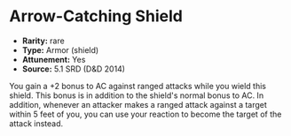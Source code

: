 
# Arrow-Catching Shield

* **Rarity:** rare
* **Type:** Armor (shield)
* **Attunement:** Yes
* **Source:** 5.1 SRD (D&D 2014)


You gain a +2 bonus to AC against ranged attacks while you wield this shield. This bonus is in addition to the shield's normal bonus to AC. In addition, whenever an attacker makes a ranged attack against a target within 5 feet of you, you can use your reaction to become the target of the attack instead.
